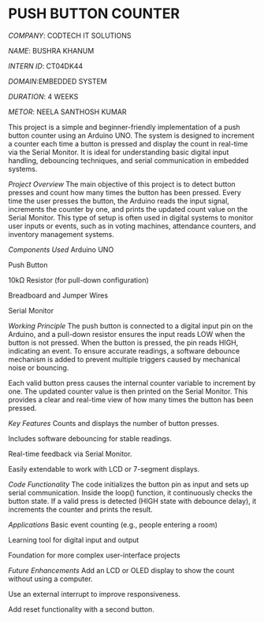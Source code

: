 # PUSH BUTTON COUNTER

*COMPANY*: CODTECH IT SOLUTIONS

*NAME*: BUSHRA KHANUM

*INTERN ID*: CT04DK44

*DOMAIN*:EMBEDDED SYSTEM

*DURATION*: 4 WEEKS

*METOR*: NEELA SANTHOSH KUMAR

This project is a simple and beginner-friendly implementation of a push button counter using an Arduino UNO. The system is designed to increment a counter each time a button is pressed and display the count in real-time via the Serial Monitor. It is ideal for understanding basic digital input handling, debouncing techniques, and serial communication in embedded systems.

*Project Overview*
The main objective of this project is to detect button presses and count how many times the button has been pressed. Every time the user presses the button, the Arduino reads the input signal, increments the counter by one, and prints the updated count value on the Serial Monitor. This type of setup is often used in digital systems to monitor user inputs or events, such as in voting machines, attendance counters, and inventory management systems.

*Components Used*
Arduino UNO

Push Button

10kΩ Resistor (for pull-down configuration)

Breadboard and Jumper Wires

Serial Monitor

*Working Principle*
The push button is connected to a digital input pin on the Arduino, and a pull-down resistor ensures the input reads LOW when the button is not pressed. When the button is pressed, the pin reads HIGH, indicating an event. To ensure accurate readings, a software debounce mechanism is added to prevent multiple triggers caused by mechanical noise or bouncing.

Each valid button press causes the internal counter variable to increment by one. The updated counter value is then printed on the Serial Monitor. This provides a clear and real-time view of how many times the button has been pressed.

*Key Features*
Counts and displays the number of button presses.

Includes software debouncing for stable readings.

Real-time feedback via Serial Monitor.

Easily extendable to work with LCD or 7-segment displays.

*Code Functionality*
The code initializes the button pin as input and sets up serial communication. Inside the loop() function, it continuously checks the button state. If a valid press is detected (HIGH state with debounce delay), it increments the counter and prints the result.

*Applications*
Basic event counting (e.g., people entering a room)

Learning tool for digital input and output

Foundation for more complex user-interface projects

*Future Enhancements*
Add an LCD or OLED display to show the count without using a computer.

Use an external interrupt to improve responsiveness.

Add reset functionality with a second button.












